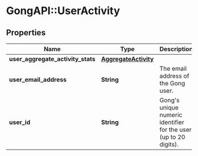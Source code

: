 # GongAPI::UserActivity

## Properties
Name | Type | Description | Notes
------------ | ------------- | ------------- | -------------
**user_aggregate_activity_stats** | [**AggregateActivity**](AggregateActivity.md) |  | [optional] 
**user_email_address** | **String** | The email address of the Gong user. | [optional] 
**user_id** | **String** | Gong&#x27;s unique numeric identifier for the user (up to 20 digits). | [optional] 

